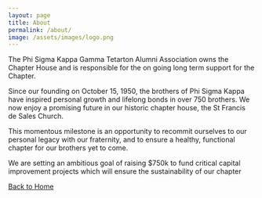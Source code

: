 ```yaml
---
layout: page
title: About
permalink: /about/
image: /assets/images/logo.png
---
```


The Phi Sigma Kappa Gamma Tetarton Alumni Association owns the Chapter House and is responsible for the on going long term support for the Chapter.

Since our founding on October 15, 1950, the brothers of Phi Sigma Kappa have inspired personal growth and lifelong bonds in over 750 brothers. We now enjoy a
promising future in our historic chapter house, the St Francis de Sales Church. 

This momentous milestone is an opportunity to recommit ourselves to our personal legacy with our fraternity, and to ensure a healthy, functional chapter for our brothers yet to come.

We are setting an ambitious goal of raising $750k to fund critical capital improvement projects which will ensure the sustainability of our chapter

[Back to Home](/)
